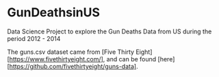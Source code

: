 # GunDeathsinUS
Data Science Project to explore the Gun Deaths Data from US during the period 2012 - 2014

The guns.csv dataset came from [Five Thirty Eight] [https://www.fivethirtyeight.com/], and can be found [here][https://github.com/fivethirtyeight/guns-data]. 